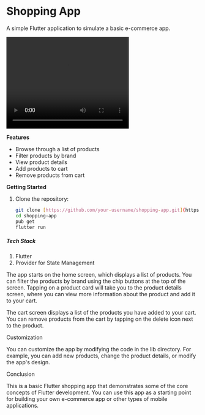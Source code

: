 # Shopping App

A simple Flutter application to simulate a basic e-commerce app.

<video width="320" height="240" controls>
    <source src="https://github.com/MARSHMELLO-4/DemoShoeShop/blob/master/assets/video/AppTutorial.webm" type="video/webm">
    <source src="https://github.com/MARSHMELLO-4/DemoShoeShop/blob/master/assets/video/AppTutorial.mp4" type="video/mp4"> Your browser does not support the video tag.
</video>

**Features**

* Browse through a list of products
* Filter products by brand
* View product details
* Add products to cart
* Remove products from cart

**Getting Started**

1. Clone the repository:

   ```bash
   git clone [https://github.com/your-username/shopping-app.git](https://github.com/your-username/shopping-app.git)
   cd shopping-app
   pub get
   flutter run

<h5>Tech Stack</h5>
    <ol>
        <li>Flutter</li>
        <li>Provider for State Management</li>
    </ol>


The app starts on the home screen, which displays a list of products. You can filter the products by brand using the chip buttons at the top of the screen. Tapping on a product card will take you to the product details screen, where you can view more information about the product and add it to your cart.

The cart screen displays a list of the products you have added to your cart. You can remove products from the cart by tapping on the delete icon next to the product.

Customization

You can customize the app by modifying the code in the lib directory. For example, you can add new products, change the product details, or modify the app's design.

Conclusion

This is a basic Flutter shopping app that demonstrates some of the core concepts of Flutter development. You can use this app as a starting point for building your own e-commerce app or other types of mobile applications.
